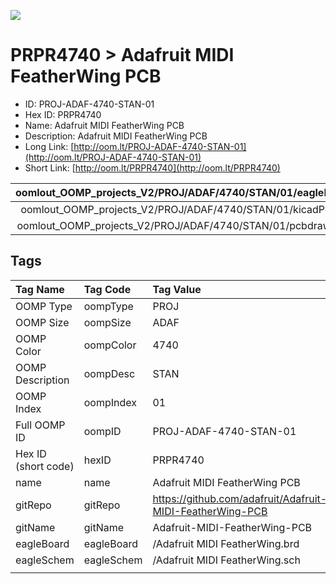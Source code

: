 


  
![][im]
# PRPR4740 > Adafruit MIDI FeatherWing PCB

- ID: PROJ-ADAF-4740-STAN-01
- Hex ID: PRPR4740
- Name: Adafruit MIDI FeatherWing PCB
- Description: Adafruit MIDI FeatherWing PCB
- Long Link: [http://oom.lt/PROJ-ADAF-4740-STAN-01](http://oom.lt/PROJ-ADAF-4740-STAN-01)
- Short Link: [http://oom.lt/PRPR4740](http://oom.lt/PRPR4740)
  

|oomlout_OOMP_projects_V2/PROJ/ADAF/4740/STAN/01/eagleImage.png|oomlout_OOMP_projects_V2/PROJ/ADAF/4740/STAN/01/eagleSchemImage.png|oomlout_OOMP_projects_V2/PROJ/ADAF/4740/STAN/01/kicadPcb3dFront.png|oomlout_OOMP_projects_V2/PROJ/ADAF/4740/STAN/01/kicadPcb3dBack.png|
| :---: | :---: | :---: | :---: |
|oomlout_OOMP_projects_V2/PROJ/ADAF/4740/STAN/01/kicadPcb3d.png|oomlout_OOMP_projects_V2/PROJ/ADAF/4740/STAN/01/bomBack.png|oomlout_OOMP_projects_V2/PROJ/ADAF/4740/STAN/01/bomFront.png|oomlout_OOMP_projects_V2/PROJ/ADAF/4740/STAN/01/pcbdraw.svg|
|oomlout_OOMP_projects_V2/PROJ/ADAF/4740/STAN/01/pcbdrawBack.svg||||

## Tags
  

|Tag Name|Tag Code|Tag Value|
| :--- | :--- | :--- |
|OOMP Type|oompType|PROJ|
|OOMP Size|oompSize|ADAF|
|OOMP Color|oompColor|4740|
|OOMP Description|oompDesc|STAN|
|OOMP Index|oompIndex|01|
|Full OOMP ID|oompID|PROJ-ADAF-4740-STAN-01|
|Hex ID (short code)|hexID|PRPR4740|
|name|name|Adafruit MIDI FeatherWing PCB|
|gitRepo|gitRepo|https://github.com/adafruit/Adafruit-MIDI-FeatherWing-PCB|
|gitName|gitName|Adafruit-MIDI-FeatherWing-PCB|
|eagleBoard|eagleBoard|/Adafruit MIDI FeatherWing.brd|
|eagleSchem|eagleSchem|/Adafruit MIDI FeatherWing.sch|
||||



[im]: PROJ/ADAF/4740/STAN/01/kicadPcb3d_450.png
